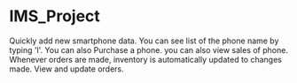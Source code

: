 # IMS_Project

Quickly add new smartphone data.
You can see list of the phone name by typing 'l'.
You can also Purchase a phone.
you can also view sales of phone.
Whenever orders are made, inventory is automatically updated to changes made.
View and update orders.
